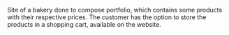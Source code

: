 Site of a bakery done to compose portfolio, which contains some products with their respective prices. The customer has the option to store the products in a shopping cart, available on the website.

